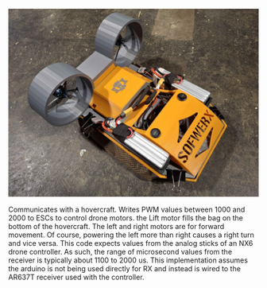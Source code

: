 <p align="center">
  <img src="Images/WIP.jpg" alt="WIP image of the Hovercraft so far.">
</p>

Communicates with a hovercraft. Writes PWM values between 1000 and 2000 to ESCs to control drone motors. the Lift motor fills the bag on the bottom of the hovercraft. The left and right motors are for forward movement. Of course, powering the left more than right causes a right turn and vice versa. This code expects values from the analog sticks of an NX6 drone controller. As such, the range of microsecond values from the receiver is typically about 1100 to 2000 us. This implementation assumes the arduino is not being used directly for RX and instead is wired to the AR637T receiver used with the controller.

